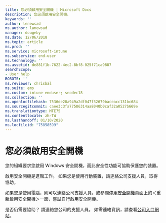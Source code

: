 ```yaml
---
title: 您必須啟用安全開機 | Microsoft Docs
description: 您必須啟用安全開機。
keywords: ''
author: lenewsad
ms.author: lanewsad
manager: dougeby
ms.date: 12/06/2018
ms.topic: article
ms.prod: ''
ms.service: microsoft-intune
ms.subservice: end-user
ms.technology: ''
ms.assetid: de881f1b-7622-4ec2-8bf8-025f71ca9887
searchScope:
- User help
ROBOTS: ''
ms.reviewer: chrisbal
ms.suite: ems
ms.custom: intune-enduser; seodec18
ms.collection: ''
ms.openlocfilehash: 7536de20a949a2df047f32679baceacc131bc684
ms.sourcegitcommit: caee3c3fa77586314aa8040b0caf32a0527b669e
ms.translationtype: MTE75
ms.contentlocale: zh-TW
ms.lasthandoff: 01/10/2020
ms.locfileid: "75858599"
---
```

# <a name="you-need-to-enable-secure-boot"></a>您必須啟用安全開機

您的組織要求您啟用 Windows 安全開機，而此安全性功能可協助保護您的裝置。

啟用安全開機是進階工作。 如果您是使用行動裝置，請連絡公司支援人員，取得協助。

如果您是使用電腦，則可以連絡公司支援人員，或參閱[停用安全開機](https://msdn.microsoft.com/library/windows/hardware/dn898540(v=vs.85).aspx)頁面上的＜重新啟用安全開機＞一節，嘗試自行啟用安全開機。

是否仍需要協助？ 請連絡您公司的支援人員。 如需連絡資訊，請查看[公司入口網站](https://go.microsoft.com/fwlink/?linkid=2010980)。
